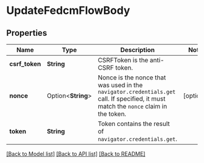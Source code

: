 # UpdateFedcmFlowBody

## Properties

Name | Type | Description | Notes
------------ | ------------- | ------------- | -------------
**csrf_token** | **String** | CSRFToken is the anti-CSRF token. | 
**nonce** | Option<**String**> | Nonce is the nonce that was used in the `navigator.credentials.get` call. If specified, it must match the `nonce` claim in the token. | [optional]
**token** | **String** | Token contains the result of `navigator.credentials.get`. | 

[[Back to Model list]](../README.md#documentation-for-models) [[Back to API list]](../README.md#documentation-for-api-endpoints) [[Back to README]](../README.md)


